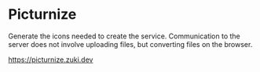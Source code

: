 # Picturnize

Generate the icons needed to create the service.
Communication to the server does not involve uploading files, but converting files on the browser.

https://picturnize.zuki.dev
